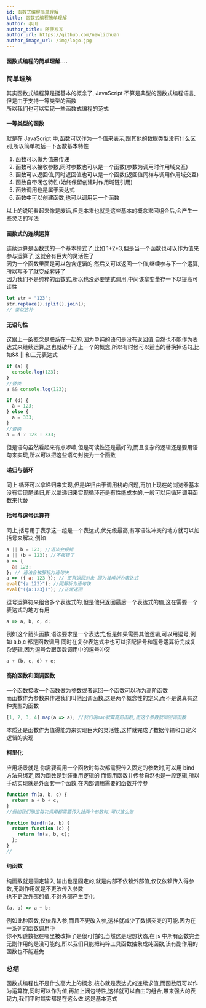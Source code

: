 ```yaml
---
id: 函数式编程简单理解
title: 函数式编程简单理解
author: 李川
author_title: 随便写写
author_url: https://github.com/newlichuan
author_image_url: /img/logo.jpg
---
```


#### 函数式编程的简单理解....

<!--truncate-->

### 简单理解

其实函数式编程算是挺基本的概念了, JavaScript 不算是典型的函数式编程语言,但是由于支持一等类型的函数  
所以我们也可以实现一些函数式编程的范式

#### 一等类型的函数

就是在 JavaScript 中,函数可以作为一个值来表示,跟其他的数据类型没有什么区别,所以简单概括一下函数基本特性

1. 函数可以做为值来传递
2. 函数可以接收参数,同时参数也可以是一个函数(参数为调用时作用域交互)
3. 函数可以返回值,同时返回值也可以是一个函数(返回值同样与调用作用域交互)
4. 函数自带闭包特性(始终保留创建时作用域链引用)
5. 函数调用也是属于表达式
6. 函数中可以创建函数,也可以调用另一个函数

以上的说明看起来像是废话,但是本来也就是这些基本的概念来回组合后,会产生一些灵活的写法

#### 函数式的连续运算

连续运算是函数式的一个基本模式了,比如 1+2\*3,但是当一个函数也可以作为值来参与运算了,这就会有巨大的灵活性了  
因为一个函数里面是可以包含逻辑的,然后又可以返回一个值,继续参与下一个运算,所以写多了就变成套娃了  
因为我们不是纯粹的函数式,所以也没必要链式调用,中间该拿变量存一下以提高可读性

```js
let str = "123";
str.replace().split().join();
// 类似这种
```

#### 无语句性

这跟上一条概念是联系在一起的,因为单纯的语句是没有返回值,自然也不能作为表达式来继续运算,这也就破坏了上一个的概念,所以有时候可以适当的替换掉语句,比如&& || 和三元表达式

```js
if (a) {
  console.log(123);
}
//替换
a && console.log(123);

if (d) {
  a = 123;
} else {
  a = 333;
}
//替换
a = d ? 123 : 333;
```

但是语句虽然看起来有点啰嗦,但是可读性还是最好的,而且复杂的逻辑还是要用语句来实现,所以可以把这些语句封装为一个函数

#### 递归与循环

同上 循环可以拿递归来实现,但是递归由于调用栈的问题,再加上现在的浏览器基本没有实现尾递归,所以拿递归来实现循环还是有性能成本的,一般可以用循环调用函数来代替

#### 括号与逗号运算符

同上,括号用于表示这一组是一个表达式,优先级最高,有写语法冲突的地方就可以加括号来解决,例如

```js
a || b = 123; //语法会报错
a || (b = 123); //不报错了
a => {
  a: 123;
}; // 语法会被解析为语句块
a => ({ a: 123 }); // 正常返回对象 因为被解析为表达式
eval("{a:123}"); //同解析为语句块
eval("({a:123})"); //正常返回
```

逗号运算符来组合多个表达式的,但是他只返回最后一个表达式的值,这在需要一个表达式的地方有用

```js
a => a, b, c, d;
```

例如这个箭头函数,语法要求是一个表达式,但是如果需要其他逻辑,可以用逗号,例如 a,b,c 都是函数调用
同时在复杂表达式中也可以搭配括号和逗号运算符完成复杂逻辑,因为逗号会跟函数调用中的逗号冲突

```js
a + (b, c, d) + e;
```

#### 高阶函数和回调函数

一个函数接收一个函数做为参数或者返回一个函数可以称为高阶函数  
而函数作为参数来传递我们叫他回调函数,这是两个概念性的定义,而不是说真有这种类型的函数

```js
[1, 2, 3, 4].map(a => a); //我们说map就算高阶函数,而这个参数就叫回调函数
```

本质还是函数作为值得能力来实现巨大的灵活性,这样就完成了数据传输和自定义逻辑的实现

#### 柯里化

应用场景就是 你需要调用一个函数时每次都需要传入固定的参数时,可以用 bind 方法来绑定,因为函数是封装重用逻辑的 而调用函数并传参自然也是一段逻辑,所以手动实现就是外面套一个函数,在内部调用需要的函数并传参

```js
function fn(a, b, c) {
  return a + b + c;
}
//假如我们确定每次调用都需要传入抢两个参数时,可以这么做

function bindfn(a, b) {
  return function (c) {
    return fn(a, b, c);
  };
}
//
```

#### 纯函数

纯函数就是固定输入 输出也是固定的,就是内部不依赖外部值,仅仅依赖传入得参数,无副作用就是不更改传入参数  
也不更改外部的值,不对外部产生变化.

```js
(a, b) => a + b;
```

例如此种函数,仅依靠入参,而且不更改入参,这样就减少了数据突变的可能.因为在一系列的函数调用中  
你不知道数据在哪里被改掉了是很可怕的,当然这是理想状态,在 js 中所有函数完全无副作用的是没可能的,所以我们只能把纯粹工具函数抽象成纯函数,该有副作用的函数也不能避免

### 总结

函数式编程也不是什么高大上的概念,核心就是表达式的连续求值,而函数既可以作为运算符,同时可以作为值,再加上闭包特性,这样就可以自由的组合,带来强大的表现力,我们平时其实都是在这么做,这是基本范式
